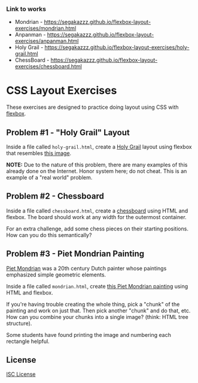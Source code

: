 ### Link to works
* Mondrian - https://segakazzz.github.io/flexbox-layout-exercises/mondrian.html
* Anpanman - https://segakazzz.github.io/flexbox-layout-exercises/anpanman.html
* Holy Grail - https://segakazzz.github.io/flexbox-layout-exercises/holy-grail.html
* ChessBoard - https://segakazzz.github.io/flexbox-layout-exercises/chessboard.html

# CSS Layout Exercises

These exercises are designed to practice doing layout using CSS with [flexbox].

[flexbox]:https://developer.mozilla.org/en-US/docs/Learn/CSS/CSS_layout/Flexbox

## Problem #1 - "Holy Grail" Layout

Inside a file called `holy-grail.html`, create a [Holy Grail] layout using flexbox that resembles [this image].

**NOTE:** Due to the nature of this problem, there are many examples of this already done on the Internet. Honor system here; do not cheat. This is an example of a "real world" problem.

[Holy Grail]:https://en.wikipedia.org/wiki/Holy_Grail_(web_design)
[this image]:https://upload.wikimedia.org/wikipedia/commons/a/ad/HolyGrail.svg

## Problem #2 - Chessboard

Inside a file called `chessboard.html`, create a [chessboard] using HTML and flexbox. The board should work at any width for the outermost container.

For an extra challenge, add some chess pieces on their starting positions. How can you do this semantically?

[chessboard]:https://upload.wikimedia.org/wikipedia/commons/thumb/d/d7/Chessboard480.svg/416px-Chessboard480.svg.png

## Problem #3 - Piet Mondrian Painting

[Piet Mondrian] was a 20th century Dutch painter whose paintings emphasized simple geometric elements.

Inside a file called `mondrian.html`, create [this Piet Mondrian painting] using HTML and flexbox.

If you're having trouble creating the whole thing, pick a "chunk" of the painting and work on just that. Then pick another "chunk" and do that, etc. How can you combine your chunks into a single image? (think: HTML tree structure).

Some students have found printing the image and numbering each rectangle helpful.

[Piet Mondrian]:https://en.wikipedia.org/wiki/Piet_Mondrian
[this Piet Mondrian painting]:https://raw.githubusercontent.com/oakmac/flexbox-layout-exercises/master/mondrian.jpg

## License

[ISC License](LICENSE.md)
